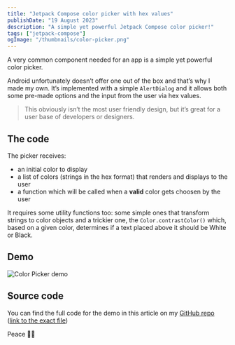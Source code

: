 ```yaml
---
title: "Jetpack Compose color picker with hex values"
publishDate: "19 August 2023"
description: "A simple yet powerful Jetpack Compose color picker!"
tags: ["jetpack-compose"]
ogImage: "/thumbnails/color-picker.png"
---
```

A very common component needed for an app is a simple yet powerful color picker.

Android unfortunately doesn’t offer one out of the box and that’s why I made my own.
It’s implemented with a simple `AlertDialog` and it allows both some pre-made options and the input from the user via hex values.

> This obviously isn’t the most user friendly design, but it’s great for a user base of developers or designers.

## The code
<script src="https://gist.github.com/Giuliopime/2739a199a51e9f8531aa2ab172fdb868.js"></script>

The picker receives:
- an initial color to display
- a list of colors (strings in the hex format) that renders and displays to the user
- a function which will be called when a **valid** color gets choosen by the user

It requires some utility functions too: some simple ones that transform strings to color objects and a trickier one, the `Color.contrastColor()` which, based on a given color, determines if a text placed above it should be White or Black.

## Demo
![Color Picker demo](~/assets/jetpack-demos/color-picker.gif "Color Picker demo")

## Source code
You can find the full code for the demo in this article on my [GitHub repo](https://github.com/Giuliopime/jetpack-demos/tree/main) ([link to the exact file](https://github.com/Giuliopime/jetpack-demos/blob/main/app/src/main/java/dev/giuliopime/jetpackdemos/demos/colorpicker/ColorPickerScreen.kt))

Peace ✌🏼
